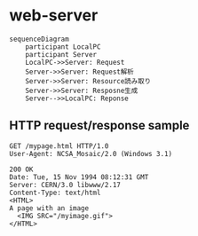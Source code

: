 # web-server

```mermaid
sequenceDiagram
    participant LocalPC
    participant Server
    LocalPC->>Server: Request
    Server->>Server: Request解析
    Server->>Server: Resource読み取り
    Server->>Server: Resposne生成
    Server-->>LocalPC: Reponse
```

## HTTP request/response sample
```http
GET /mypage.html HTTP/1.0
User-Agent: NCSA_Mosaic/2.0 (Windows 3.1)
```
```http
200 OK
Date: Tue, 15 Nov 1994 08:12:31 GMT
Server: CERN/3.0 libwww/2.17
Content-Type: text/html
<HTML>
A page with an image
  <IMG SRC="/myimage.gif">
</HTML>
```